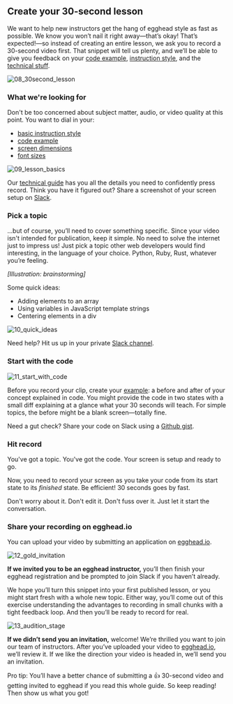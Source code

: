 ## Create your 30-second lesson

We want to help new instructors get the hang of egghead style as fast as possible. We know you won’t nail it right away—that’s okay! That’s expected!—so instead of creating an entire lesson, we ask you to record a 30-second video first. That snippet will tell us plenty, and we’ll be able to give you feedback on your [code example](#create-your-code-example), [instruction style](#how-to-instruct), and the [technical stuff](https://paper.dropbox.com/folder/show/04-Screencasting-tips-e.1gg8YzoPEhbTkrhvQwJ2zz3VfffmW8lGwgJoc5jCIvamKrIozeHB).

![08_30second_lesson](https://d2mxuefqeaa7sj.cloudfront.net/s_9838C555F24EB65660F8595157C5BEE00A2628AF3D89A31309BA4CB5DEE58428_1530530122820_file.png)

### What we're looking for

Don't be too concerned about subject matter, audio, or video quality at this point. You want to dial in your:

- [basic instruction style](#how-to-instruct)
- [code example](#create-your-code-example)
- [screen dimensions](#prepare-your-screen-for-recording)
- [font sizes](#prepare-your-screen-for-recording)

![09_lesson_basics](https://d2mxuefqeaa7sj.cloudfront.net/s_9838C555F24EB65660F8595157C5BEE00A2628AF3D89A31309BA4CB5DEE58428_1530530162355_file.png)

Our [technical guide](https://paper.dropbox.com/folder/show/04-Screencasting-tips-e.1gg8YzoPEhbTkrhvQwJ2zz3VfffmW8lGwgJoc5jCIvamKrIozeHB) has you all the details you need to confidently press record. Think you have it figured out? Share a screenshot of your screen setup on [Slack](#egghead-on-slack).

### Pick a topic

...but of course, you’ll need to cover something specific. Since your video isn't intended for publication, keep it simple. No need to solve the internet just to impress us! Just pick a topic other web developers would find interesting, in the language of your choice. Python, Ruby, Rust, whatever you’re feeling.

_[Illustration: brainstorming]_

Some quick ideas:

- Adding elements to an array
- Using variables in JavaScript template strings
- Centering elements in a div

![10_quick_ideas](https://d2mxuefqeaa7sj.cloudfront.net/s_9838C555F24EB65660F8595157C5BEE00A2628AF3D89A31309BA4CB5DEE58428_1530530247464_file.png)

Need help? Hit us up in your private [Slack channel](#egghead-on-slack).

### Start with the code

![11_start_with_code](https://d2mxuefqeaa7sj.cloudfront.net/s_9838C555F24EB65660F8595157C5BEE00A2628AF3D89A31309BA4CB5DEE58428_1530530275859_file.png)

Before you record your clip, create your [example](#create-your-code-example): a before and after of your concept explained in code. You might provide the code in two states with a small diff explaining at a glance what your 30 seconds will teach. For simple topics, the before might be a blank screen—totally fine.

Need a gut check? Share your code on Slack using a [Github gist](#sharing-your-code).

### Hit record

You've got a topic. You've got the code. Your screen is setup and ready to go.

Now, you need to record your screen as you take your code from its start state to its _finished_ state. Be efficient! 30 seconds goes by fast.

Don't worry about it. Don't edit it. Don't fuss over it. Just let it start the conversation.

### Share your recording on egghead.io

You can upload your video by submitting an application on [egghead.io](http://egghead.io).

![12_gold_invitation](https://d2mxuefqeaa7sj.cloudfront.net/s_9838C555F24EB65660F8595157C5BEE00A2628AF3D89A31309BA4CB5DEE58428_1530530359256_file.png)

**If we invited you to be an egghead instructor,** you’ll then finish your egghead registration and be prompted to join Slack if you haven’t already.

We hope you’ll turn this snippet into your first published lesson, or you might start fresh with a whole new topic. Either way, you’ll come out of this exercise understanding the advantages to recording in small chunks with a tight feedback loop. And then you’ll be ready to record for real.

![13_audition_stage](https://d2mxuefqeaa7sj.cloudfront.net/s_9838C555F24EB65660F8595157C5BEE00A2628AF3D89A31309BA4CB5DEE58428_1530530391607_file.png)

**If we didn’t send you an invitation,** welcome! We’re thrilled you want to join our team of instructors. After you’ve uploaded your video to [egghead.io](http://egghead.io/), we’ll review it. If we like the direction your video is headed in, we’ll send you an invitation.

Pro tip: You’ll have a better chance of submitting a 👍 30-second video and getting invited to egghead if you read this whole guide. So keep reading! Then show us what you got!

